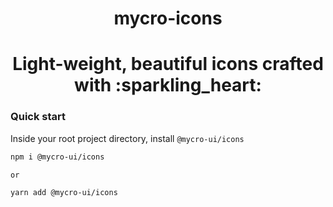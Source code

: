 <b><h1 align="center">mycro-icons</h1></b>

<h1 align="center">Light-weight, beautiful icons crafted with  :sparkling_heart:</h1>

### Quick start

Inside your root project directory, install `@mycro-ui/icons`

```sh
npm i @mycro-ui/icons

or

yarn add @mycro-ui/icons
```
